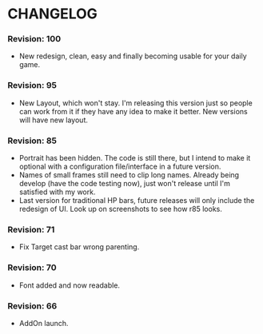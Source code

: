 # CHANGELOG

### Revision: 100
* New redesign, clean, easy and finally becoming usable for your daily game.

### Revision: 95
* New Layout, which won't stay. I'm releasing this version just so people can work from it if they have any idea to make it better. New versions will have new layout.

### Revision: 85
* Portrait has been hidden. The code is still there, but I intend to make it optional with a configuration file/interface in a future version.
* Names of small frames still need to clip long names. Already being develop (have the code testing now), just won't release until I'm satisfied with my work.
* Last version for traditional HP bars, future releases will only include the redesign of UI. Look up on screenshots to see how r85 looks.

### Revision: 71
* Fix Target cast bar wrong parenting.

### Revision: 70
* Font added and now readable.

### Revision: 66
* AddOn launch.
